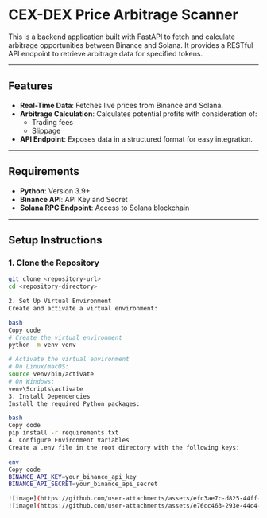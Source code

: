 # CEX-DEX Price Arbitrage Scanner

This is a backend application built with FastAPI to fetch and calculate arbitrage opportunities between Binance and Solana. It provides a RESTful API endpoint to retrieve arbitrage data for specified tokens.

---

## Features

- **Real-Time Data**: Fetches live prices from Binance and Solana.
- **Arbitrage Calculation**: Calculates potential profits with consideration of:
  - Trading fees
  - Slippage
- **API Endpoint**: Exposes data in a structured format for easy integration.

---

## Requirements

- **Python**: Version 3.9+
- **Binance API**: API Key and Secret
- **Solana RPC Endpoint**: Access to Solana blockchain

---

## Setup Instructions

### 1. Clone the Repository
```bash
git clone <repository-url>
cd <repository-directory>

2. Set Up Virtual Environment
Create and activate a virtual environment:

bash
Copy code
# Create the virtual environment
python -m venv venv

# Activate the virtual environment
# On Linux/macOS:
source venv/bin/activate
# On Windows:
venv\Scripts\activate
3. Install Dependencies
Install the required Python packages:

bash
Copy code
pip install -r requirements.txt
4. Configure Environment Variables
Create a .env file in the root directory with the following keys:

env
Copy code
BINANCE_API_KEY=your_binance_api_key
BINANCE_API_SECRET=your_binance_api_secret

![image](https://github.com/user-attachments/assets/efc3ae7c-d825-44ff-a925-8fb547d7d6b5)
![image](https://github.com/user-attachments/assets/e76cc463-293e-44c4-b876-8b2014c07ecf)

